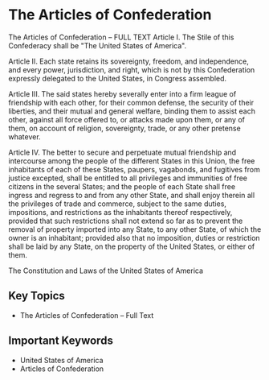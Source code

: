 # The Articles of Confederation

The Articles of Confederation – FULL TEXT
Article I.
The Stile of this Confederacy shall be
"The United States of America".

Article II.
Each state retains its sovereignty, freedom, and independence, and every power, jurisdiction, and right, which is not by this Confederation expressly delegated to the United States, in Congress assembled.

Article III.
The said states hereby severally enter into a firm league of friendship with each other, for their common defense, the security of their liberties, and their mutual and general welfare, binding them to assist each other, against all force offered to, or attacks made upon them, or any of them, on account of religion, sovereignty, trade, or any other pretense whatever.

Article IV.
The better to secure and perpetuate mutual friendship and intercourse among the people of the different States in this Union, the free inhabitants of each of these States, paupers, vagabonds, and fugitives from justice excepted, shall be entitled to all privileges and immunities of free citizens in the several States; and the people of each State shall free ingress and regress to and from any other State, and shall enjoy therein all the privileges of trade and commerce, subject to the same duties, impositions, and restrictions as the inhabitants thereof respectively, provided that such restrictions shall not extend so far as to prevent the removal of property imported into any State, to any other State, of which the owner is an inhabitant; provided also that no
imposition, duties or restriction shall be laid by any State, on the property of the United States, or either of them.

The Constitution and Laws of the United States of America

## Key Topics
- The Articles of Confederation – Full Text

## Important Keywords
- United States of America
- Articles of Confederation